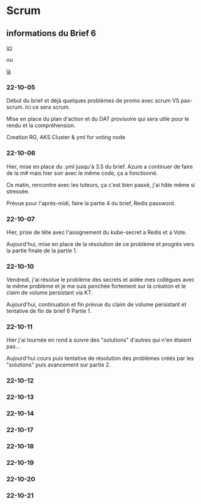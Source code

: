 # Scrum

## informations du Brief 6
[ici](https://github.com/Simplon-Luna/B4-G4/blob/main/Brief%204.pdf)

ou

[là](https://doc.n11e.fr/s/ayIulbDxR#)


### 22-10-05
Début du brief et déjà quelques problèmes de promo avec scrum VS pas-scrum. Ici ce sera scrum.

Mise en place du plan d'action et du DAT provisoire qui sera utile pour le rendu et la compréhension.

Creation RG, AKS Cluster & yml for voting node


### 22-10-06
Hier, mise en place du .yml jusqu'à 3.5 du brief. Azure a continuer de faire de la m# mais hier soir avec le même code, ça a fonctionné.

Ce matin, rencontre avec les tuteurs, ça c'est bien passé, j'ai hâte même si stressée.

Prévue pour l'après-midi, faire la partie 4 du brief, Redis password.

### 22-10-07
Hier, prise de tête avec l'assignement du kube-secret a Redis et a Vote.

Aujourd'hui, mise en place de la résolution de ce problème et progrès vers la partie finale de la partie 1.

### 22-10-10
Vendredi, j'ai résolue le problème des secrets et aidée mes collègues avec le même problème et je me suis penchée fortement sur la création et le claim de volume persistant via KT.

Aujourd'hui, continuation et fin prévue du claim de volume persistant et tentative de fin de brief 6 Partie 1.

### 22-10-11
Hier j'ai tournée en rond à suivre des "solutions" d'autres qui n'en étaient pas...

Aujourd'hui cours puis tentative de résolution des problèmes créés par les "solutions" puis avancement sur partie 2.

### 22-10-12

### 22-10-13

### 22-10-14

### 22-10-17

### 22-10-18

### 22-10-19

### 22-10-20

### 22-10-21